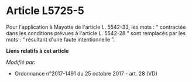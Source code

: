 # Article L5725-5

Pour l'application à Mayotte de l'article L. 5542-33, les mots : “ contractée dans les conditions prévues à l'article L.
5542-28 ” sont remplacés par les mots : “ résultant d'une faute intentionnelle ”.

**Liens relatifs à cet article**

_Modifié par_:

  - Ordonnance n°2017-1491 du 25 octobre 2017 - art. 28 (VD)
